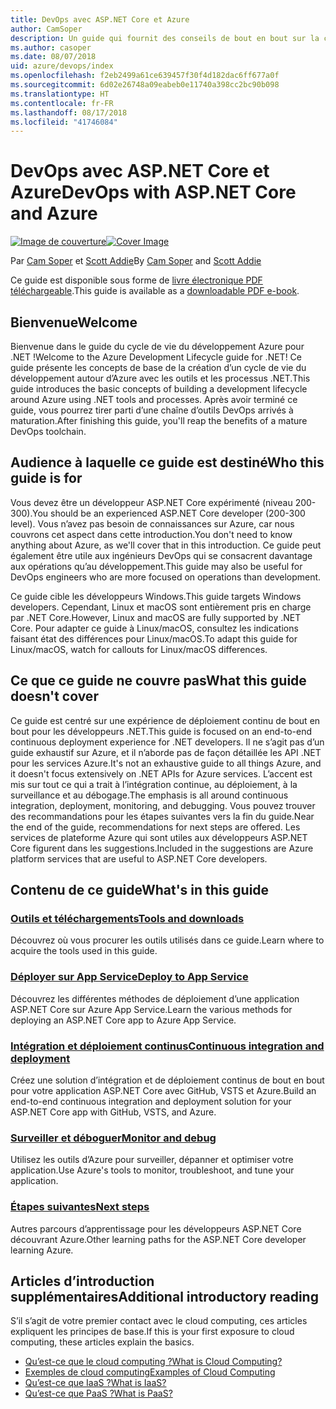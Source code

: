 ```yaml
---
title: DevOps avec ASP.NET Core et Azure
author: CamSoper
description: Un guide qui fournit des conseils de bout en bout sur la création d’un pipeline DevOps pour une application ASP.NET Core hébergée dans Azure.
ms.author: casoper
ms.date: 08/07/2018
uid: azure/devops/index
ms.openlocfilehash: f2eb2499a61ce639457f30f4d182dac6ff677a0f
ms.sourcegitcommit: 6d02e26748a09eabeb0e11740a398cc2bc90b098
ms.translationtype: HT
ms.contentlocale: fr-FR
ms.lasthandoff: 08/17/2018
ms.locfileid: "41746084"
---
```

# <a name="devops-with-aspnet-core-and-azure"></a><span data-ttu-id="848d5-103">DevOps avec ASP.NET Core et Azure</span><span class="sxs-lookup"><span data-stu-id="848d5-103">DevOps with ASP.NET Core and Azure</span></span>

<span data-ttu-id="848d5-104">[![Image de couverture](./media/cover-large.png)](https://aka.ms/devopsbook)</span><span class="sxs-lookup"><span data-stu-id="848d5-104">[![Cover Image](./media/cover-large.png)](https://aka.ms/devopsbook)</span></span>

<span data-ttu-id="848d5-105">Par [Cam Soper](https://twitter.com/camsoper) et [Scott Addie](https://twitter.com/scottaddie)</span><span class="sxs-lookup"><span data-stu-id="848d5-105">By [Cam Soper](https://twitter.com/camsoper) and [Scott Addie](https://twitter.com/scottaddie)</span></span>

<span data-ttu-id="848d5-106">Ce guide est disponible sous forme de [livre électronique PDF téléchargeable](https://aka.ms/devopsbook).</span><span class="sxs-lookup"><span data-stu-id="848d5-106">This guide is available as a [downloadable PDF e-book](https://aka.ms/devopsbook).</span></span>

## <a name="welcome"></a><span data-ttu-id="848d5-107">Bienvenue</span><span class="sxs-lookup"><span data-stu-id="848d5-107">Welcome</span></span> 

<span data-ttu-id="848d5-108">Bienvenue dans le guide du cycle de vie du développement Azure pour .NET !</span><span class="sxs-lookup"><span data-stu-id="848d5-108">Welcome to the Azure Development Lifecycle guide for .NET!</span></span> <span data-ttu-id="848d5-109">Ce guide présente les concepts de base de la création d’un cycle de vie du développement autour d’Azure avec les outils et les processus .NET.</span><span class="sxs-lookup"><span data-stu-id="848d5-109">This guide introduces the basic concepts of building a development lifecycle around Azure using .NET tools and processes.</span></span> <span data-ttu-id="848d5-110">Après avoir terminé ce guide, vous pourrez tirer parti d’une chaîne d’outils DevOps arrivés à maturation.</span><span class="sxs-lookup"><span data-stu-id="848d5-110">After finishing this guide, you'll reap the benefits of a mature DevOps toolchain.</span></span>

## <a name="who-this-guide-is-for"></a><span data-ttu-id="848d5-111">Audience à laquelle ce guide est destiné</span><span class="sxs-lookup"><span data-stu-id="848d5-111">Who this guide is for</span></span>

<span data-ttu-id="848d5-112">Vous devez être un développeur ASP.NET Core expérimenté (niveau 200-300).</span><span class="sxs-lookup"><span data-stu-id="848d5-112">You should be an experienced ASP.NET Core developer (200-300 level).</span></span> <span data-ttu-id="848d5-113">Vous n’avez pas besoin de connaissances sur Azure, car nous couvrons cet aspect dans cette introduction.</span><span class="sxs-lookup"><span data-stu-id="848d5-113">You don't need to know anything about Azure, as we'll cover that in this introduction.</span></span> <span data-ttu-id="848d5-114">Ce guide peut également être utile aux ingénieurs DevOps qui se consacrent davantage aux opérations qu’au développement.</span><span class="sxs-lookup"><span data-stu-id="848d5-114">This guide may also be useful for DevOps engineers who are more focused on operations than development.</span></span>

<span data-ttu-id="848d5-115">Ce guide cible les développeurs Windows.</span><span class="sxs-lookup"><span data-stu-id="848d5-115">This guide targets Windows developers.</span></span> <span data-ttu-id="848d5-116">Cependant, Linux et macOS sont entièrement pris en charge par .NET Core.</span><span class="sxs-lookup"><span data-stu-id="848d5-116">However, Linux and macOS are fully supported by .NET Core.</span></span> <span data-ttu-id="848d5-117">Pour adapter ce guide à Linux/macOS, consultez les indications faisant état des différences pour Linux/macOS.</span><span class="sxs-lookup"><span data-stu-id="848d5-117">To adapt this guide for Linux/macOS, watch for callouts for Linux/macOS differences.</span></span>

## <a name="what-this-guide-doesnt-cover"></a><span data-ttu-id="848d5-118">Ce que ce guide ne couvre pas</span><span class="sxs-lookup"><span data-stu-id="848d5-118">What this guide doesn't cover</span></span>

<span data-ttu-id="848d5-119">Ce guide est centré sur une expérience de déploiement continu de bout en bout pour les développeurs .NET.</span><span class="sxs-lookup"><span data-stu-id="848d5-119">This guide is focused on an end-to-end continuous deployment experience for .NET developers.</span></span> <span data-ttu-id="848d5-120">Il ne s’agit pas d’un guide exhaustif sur Azure, et il n’aborde pas de façon détaillée les API .NET pour les services Azure.</span><span class="sxs-lookup"><span data-stu-id="848d5-120">It's not an exhaustive guide to all things Azure, and it doesn't focus extensively on .NET APIs for Azure services.</span></span> <span data-ttu-id="848d5-121">L’accent est mis sur tout ce qui a trait à l’intégration continue, au déploiement, à la surveillance et au débogage.</span><span class="sxs-lookup"><span data-stu-id="848d5-121">The emphasis is all around continuous integration, deployment, monitoring, and debugging.</span></span> <span data-ttu-id="848d5-122">Vous pouvez trouver des recommandations pour les étapes suivantes vers la fin du guide.</span><span class="sxs-lookup"><span data-stu-id="848d5-122">Near the end of the guide, recommendations for next steps are offered.</span></span> <span data-ttu-id="848d5-123">Les services de plateforme Azure qui sont utiles aux développeurs ASP.NET Core figurent dans les suggestions.</span><span class="sxs-lookup"><span data-stu-id="848d5-123">Included in the suggestions are Azure platform services that are useful to ASP.NET Core developers.</span></span>

## <a name="whats-in-this-guide"></a><span data-ttu-id="848d5-124">Contenu de ce guide</span><span class="sxs-lookup"><span data-stu-id="848d5-124">What's in this guide</span></span>

### <a name="tools-and-downloadsxrefazuredevopstools-and-downloads"></a>[<span data-ttu-id="848d5-125">Outils et téléchargements</span><span class="sxs-lookup"><span data-stu-id="848d5-125">Tools and downloads</span></span>](xref:azure/devops/tools-and-downloads)

<span data-ttu-id="848d5-126">Découvrez où vous procurer les outils utilisés dans ce guide.</span><span class="sxs-lookup"><span data-stu-id="848d5-126">Learn where to acquire the tools used in this guide.</span></span>

### <a name="deploy-to-app-servicexrefazuredevopsdeploy-to-app-service"></a>[<span data-ttu-id="848d5-127">Déployer sur App Service</span><span class="sxs-lookup"><span data-stu-id="848d5-127">Deploy to App Service</span></span>](xref:azure/devops/deploy-to-app-service)

<span data-ttu-id="848d5-128">Découvrez les différentes méthodes de déploiement d’une application ASP.NET Core sur Azure App Service.</span><span class="sxs-lookup"><span data-stu-id="848d5-128">Learn the various methods for deploying an ASP.NET Core app to Azure App Service.</span></span>

### <a name="continuous-integration-and-deploymentxrefazuredevopscicd"></a>[<span data-ttu-id="848d5-129">Intégration et déploiement continus</span><span class="sxs-lookup"><span data-stu-id="848d5-129">Continuous integration and deployment</span></span>](xref:azure/devops/cicd)

<span data-ttu-id="848d5-130">Créez une solution d’intégration et de déploiement continus de bout en bout pour votre application ASP.NET Core avec GitHub, VSTS et Azure.</span><span class="sxs-lookup"><span data-stu-id="848d5-130">Build an end-to-end continuous integration and deployment solution for your ASP.NET Core app with GitHub, VSTS, and Azure.</span></span>

### <a name="monitor-and-debugxrefazuredevopsmonitor"></a>[<span data-ttu-id="848d5-131">Surveiller et déboguer</span><span class="sxs-lookup"><span data-stu-id="848d5-131">Monitor and debug</span></span>](xref:azure/devops/monitor)

<span data-ttu-id="848d5-132">Utilisez les outils d’Azure pour surveiller, dépanner et optimiser votre application.</span><span class="sxs-lookup"><span data-stu-id="848d5-132">Use Azure's tools to monitor, troubleshoot, and tune your application.</span></span>

### <a name="next-stepsxrefazuredevopsnext-steps"></a>[<span data-ttu-id="848d5-133">Étapes suivantes</span><span class="sxs-lookup"><span data-stu-id="848d5-133">Next steps</span></span>](xref:azure/devops/next-steps)

<span data-ttu-id="848d5-134">Autres parcours d’apprentissage pour les développeurs ASP.NET Core découvrant Azure.</span><span class="sxs-lookup"><span data-stu-id="848d5-134">Other learning paths for the ASP.NET Core developer learning Azure.</span></span>

## <a name="additional-introductory-reading"></a><span data-ttu-id="848d5-135">Articles d’introduction supplémentaires</span><span class="sxs-lookup"><span data-stu-id="848d5-135">Additional introductory reading</span></span>

<span data-ttu-id="848d5-136">S’il s’agit de votre premier contact avec le cloud computing, ces articles expliquent les principes de base.</span><span class="sxs-lookup"><span data-stu-id="848d5-136">If this is your first exposure to cloud computing, these articles explain the basics.</span></span>

* [<span data-ttu-id="848d5-137">Qu’est-ce que le cloud computing ?</span><span class="sxs-lookup"><span data-stu-id="848d5-137">What is Cloud Computing?</span></span>](https://azure.microsoft.com/overview/what-is-cloud-computing/)
* [<span data-ttu-id="848d5-138">Exemples de cloud computing</span><span class="sxs-lookup"><span data-stu-id="848d5-138">Examples of Cloud Computing</span></span>](https://azure.microsoft.com/overview/examples-of-cloud-computing/)
* [<span data-ttu-id="848d5-139">Qu’est-ce que IaaS ?</span><span class="sxs-lookup"><span data-stu-id="848d5-139">What is IaaS?</span></span>](https://azure.microsoft.com/overview/what-is-iaas/)
* [<span data-ttu-id="848d5-140">Qu’est-ce que PaaS ?</span><span class="sxs-lookup"><span data-stu-id="848d5-140">What is PaaS?</span></span>](https://azure.microsoft.com/overview/what-is-paas/)
